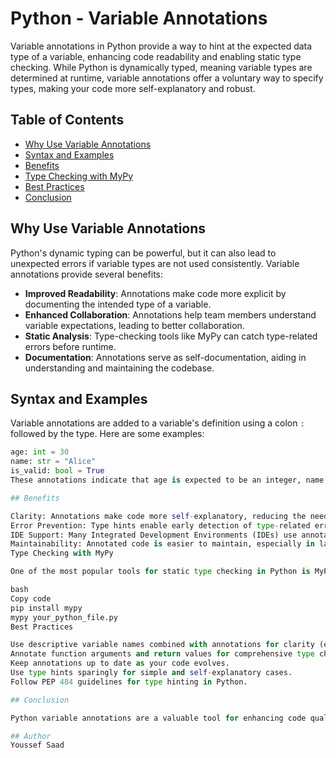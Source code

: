# Python - Variable Annotations

Variable annotations in Python provide a way to hint at the expected data type of a variable, enhancing code readability and enabling static type checking. While Python is dynamically typed, meaning variable types are determined at runtime, variable annotations offer a voluntary way to specify types, making your code more self-explanatory and robust.

## Table of Contents

- [Why Use Variable Annotations](#why-use-variable-annotations)
- [Syntax and Examples](#syntax-and-examples)
- [Benefits](#benefits)
- [Type Checking with MyPy](#type-checking-with-mypy)
- [Best Practices](#best-practices)
- [Conclusion](#conclusion)

## Why Use Variable Annotations

Python's dynamic typing can be powerful, but it can also lead to unexpected errors if variable types are not used consistently. Variable annotations provide several benefits:

- **Improved Readability**: Annotations make code more explicit by documenting the intended type of a variable.
- **Enhanced Collaboration**: Annotations help team members understand variable expectations, leading to better collaboration.
- **Static Analysis**: Type-checking tools like MyPy can catch type-related errors before runtime.
- **Documentation**: Annotations serve as self-documentation, aiding in understanding and maintaining the codebase.

## Syntax and Examples

Variable annotations are added to a variable's definition using a colon `:` followed by the type. Here are some examples:

```python
age: int = 30
name: str = "Alice"
is_valid: bool = True
These annotations indicate that age is expected to be an integer, name a string, and is_valid a boolean.

## Benefits

Clarity: Annotations make code more self-explanatory, reducing the need for comments to describe variable types.
Error Prevention: Type hints enable early detection of type-related errors, reducing runtime surprises.
IDE Support: Many Integrated Development Environments (IDEs) use annotations to provide code suggestions and catch errors.
Maintainability: Annotated code is easier to maintain, especially in large projects with multiple contributors.
Type Checking with MyPy

One of the most popular tools for static type checking in Python is MyPy. It analyzes annotated code to identify type-related issues. To use MyPy, you can install it and run it against your Python files:

bash
Copy code
pip install mypy
mypy your_python_file.py
Best Practices

Use descriptive variable names combined with annotations for clarity (e.g., user_id: int instead of u: int).
Annotate function arguments and return values for comprehensive type checking.
Keep annotations up to date as your code evolves.
Use type hints sparingly for simple and self-explanatory cases.
Follow PEP 484 guidelines for type hinting in Python.

## Conclusion

Python variable annotations are a valuable tool for enhancing code quality and maintainability. By providing hints about variable types, developers can create more readable, robust, and error-resistant code. When combined with type-checking tools like MyPy, variable annotations contribute to a more reliable Python development process.

## Author
Youssef Saad
